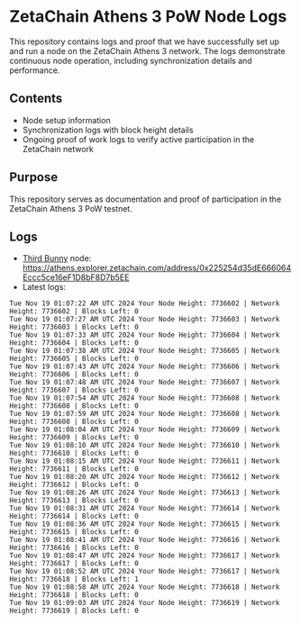 # ZetaChain Athens 3 PoW Node Logs
This repository contains logs and proof that we have successfully set up and run a node on the ZetaChain Athens 3 network. The logs demonstrate continuous node operation, including synchronization details and performance.

## Contents
- Node setup information
- Synchronization logs with block height details
- Ongoing proof of work logs to verify active participation in the ZetaChain network

## Purpose
This repository serves as documentation and proof of participation in the ZetaChain Athens 3 PoW testnet.

## Logs

- [Third Bunny](https://thirdbunny.xyz/) node: https://athens.explorer.zetachain.com/address/0x225254d35dE666064Eccc5ce16eF1D8bF8D7b5EE
- Latest logs:
```
Tue Nov 19 01:07:22 AM UTC 2024 Your Node Height: 7736602 | Network Height: 7736602 | Blocks Left: 0
Tue Nov 19 01:07:27 AM UTC 2024 Your Node Height: 7736603 | Network Height: 7736603 | Blocks Left: 0
Tue Nov 19 01:07:33 AM UTC 2024 Your Node Height: 7736604 | Network Height: 7736604 | Blocks Left: 0
Tue Nov 19 01:07:38 AM UTC 2024 Your Node Height: 7736605 | Network Height: 7736605 | Blocks Left: 0
Tue Nov 19 01:07:43 AM UTC 2024 Your Node Height: 7736606 | Network Height: 7736606 | Blocks Left: 0
Tue Nov 19 01:07:48 AM UTC 2024 Your Node Height: 7736607 | Network Height: 7736607 | Blocks Left: 0
Tue Nov 19 01:07:54 AM UTC 2024 Your Node Height: 7736608 | Network Height: 7736608 | Blocks Left: 0
Tue Nov 19 01:07:59 AM UTC 2024 Your Node Height: 7736608 | Network Height: 7736608 | Blocks Left: 0
Tue Nov 19 01:08:04 AM UTC 2024 Your Node Height: 7736609 | Network Height: 7736609 | Blocks Left: 0
Tue Nov 19 01:08:10 AM UTC 2024 Your Node Height: 7736610 | Network Height: 7736610 | Blocks Left: 0
Tue Nov 19 01:08:15 AM UTC 2024 Your Node Height: 7736611 | Network Height: 7736611 | Blocks Left: 0
Tue Nov 19 01:08:20 AM UTC 2024 Your Node Height: 7736612 | Network Height: 7736612 | Blocks Left: 0
Tue Nov 19 01:08:26 AM UTC 2024 Your Node Height: 7736613 | Network Height: 7736613 | Blocks Left: 0
Tue Nov 19 01:08:31 AM UTC 2024 Your Node Height: 7736614 | Network Height: 7736614 | Blocks Left: 0
Tue Nov 19 01:08:36 AM UTC 2024 Your Node Height: 7736615 | Network Height: 7736615 | Blocks Left: 0
Tue Nov 19 01:08:41 AM UTC 2024 Your Node Height: 7736616 | Network Height: 7736616 | Blocks Left: 0
Tue Nov 19 01:08:47 AM UTC 2024 Your Node Height: 7736617 | Network Height: 7736617 | Blocks Left: 0
Tue Nov 19 01:08:52 AM UTC 2024 Your Node Height: 7736617 | Network Height: 7736618 | Blocks Left: 1
Tue Nov 19 01:08:58 AM UTC 2024 Your Node Height: 7736618 | Network Height: 7736618 | Blocks Left: 0
Tue Nov 19 01:09:03 AM UTC 2024 Your Node Height: 7736619 | Network Height: 7736619 | Blocks Left: 0
```
